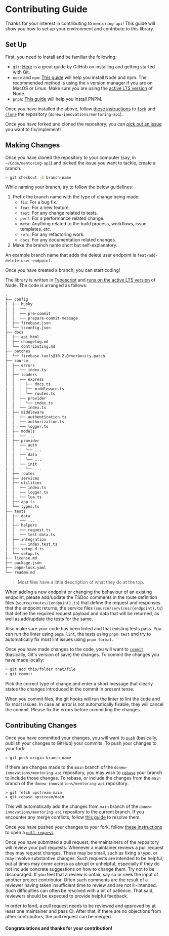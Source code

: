 <!--
	~/contributing.md
	Tells everyone how they can contribute code to the library.
-->

# Contributing Guide

Thanks for your interest in contributing to `mentoring-api`! This guide will show you how
to set up your environment and contribute to this library.

## Set Up

First, you need to install and be familiar the following:

- `git`: [Here](https://github.com/git-guides) is a great guide by GitHub on installing
  and getting started with Git.
- `node` and `npm`: [This guide](https://nodejs.org/en/download/package-manager/) will
  help you install Node and npm. The recommended method is using the `n` version manager
  if you are on MacOS or Linux. Make sure you are using the
  [active LTS version](https://github.com/nodejs/Release#release-schedule) of Node.
- `pnpm`: [This guide](https://pnpm.io/installation) will help you install PNPM.

Once you have installed the above, follow
[these instructions](https://docs.github.com/en/get-started/quickstart/fork-a-repo) to
[`fork`](https://docs.github.com/en/pull-requests/collaborating-with-pull-requests/working-with-forks)
and [`clone`](https://github.com/git-guides/git-clone) the repository
(`donew-innovations/mentoring-api`).

Once you have forked and cloned the repository, you can
[pick out an issue](https://github.com/donew-innovations/mentoring-api/issues?q=is%3Aissue+is%3Aopen+sort%3Aupdated-desc)
you want to fix/implement!

## Making Changes

Once you have cloned the repository to your computer (say, in `~/Code/mentoring-api`) and
picked the issue you want to tackle, create a branch:

```sh
> git checkout -b branch-name
```

While naming your branch, try to follow the below guidelines:

1. Prefix the branch name with the type of change being made:
   - `fix`: For a bug fix.
   - `feat`: For a new feature.
   - `test`: For any change related to tests.
   - `perf`: For a performance related change.
   - `meta`: Anything related to the build process, workflows, issue templates, etc.
   - `refc`: For any refactoring work.
   - `docs`: For any documentation related changes.
2. Make the branch name short but self-explanatory.

An example branch name that adds the delete user endpoint is
`feat/add-delete-user-endpoint`.

Once you have created a branch, you can start coding!

The library is written in [Typescript](https://github.com/microsoft/TypeScript#readme) and
[runs on the active LTS version](https://github.com/nodejs/Release#release-schedule) of
Node. The code is arranged as follows:

```sh
.
├── config
│  ├── husky
│  │  ├── _
│  │  ├── pre-commit
│  │  └── prepare-commit-message
│  ├── firebase.json
│  └── tsconfig.json
├── docs
│  ├── api.html
│  ├── changelog.md
│  └── contributing.md
├── patches
│  └── firebase-tools@10.2.0+verbosity.patch
├── source
│  ├── errors
│  │  └── index.ts
│  ├── loaders
│  │  ├── express
│  │  │  ├── docs.ts
│  │  │  ├── middleware.ts
│  │  │  └── routes.ts
│  │  ├── provider
│  │  │  └── index.ts
│  │  └── index.ts
│  ├── middleware
│  │  ├── authentication.ts
│  │  ├── authorization.ts
│  │  └── logger.ts
│  ├── models
│  │  └── ...
│  ├── provider
│  │  ├── auth
│  │  │  └── ...
│  │  ├── data
│  │  │  └── ...
│  │  └── init
│  │  │  └── ...
│  ├── routes
│  ├── services
│  ├── utilities
│  │  ├── index.ts
│  │  ├── logger.ts
│  │  └── lua.ts
│  ├── app.ts
│  └── types.ts
├── tests
│  ├── data
│  │  └── ...
│  ├── helpers
│  │  ├── request.ts
│  │  └── test-data.ts
│  ├── integration
│  │  └── index.test.ts
│  ├── setup.d.ts
│  └── setup.ts
├── license.md
├── package.json
├── pnpm-lock.yaml
└── readme.md
```

> Most files have a little description of what they do at the top.

When adding a new endpoint or changing the behaviour of an existing endpoint, please
add/update the TSDoc comments in the route definition files
(`source/routes/{endpoint}.ts`) that define the request and responses that the endpoint
returns, the service files (`source/services/{endpoint}.ts`) that define the required
request payload and data that will be returned, as well as add/update the tests for the
same.

Also make sure your code has been linted and that existing tests pass. You can run the
linter using `pnpm lint`, the tests using `pnpm test` and try to automatically fix most
lint issues using `pnpm format`.

Once you have made changes to the code, you will want to
[`commit`](https://github.com/git-guides/git-commit) (basically, Git's version of save)
the changes. To commit the changes you have made locally:

```sh
> git add this/folder that/file
> git commit
```

Pick the correct type of change and enter a short message that clearly states the changes
introduced in the commit in present tense.

When you commit files, the git hooks will run the linter to lint the code and fix most
issues. In case an error is not automatically fixable, they will cancel the commit. Please
fix the errors before committing the changes.

## Contributing Changes

Once you have committed your changes, you will want to
[`push`](https://github.com/git-guides/git-push) (basically, publish your changes to
GitHub) your commits. To push your changes to your fork:

```sh
> git push origin branch-name
```

If there are changes made to the `main` branch of the `donew-innovations/mentoring-api`
repository, you may wish to
[`rebase`](https://docs.github.com/en/get-started/using-git/about-git-rebase) your branch
to include those changes. To rebase, or include the changes from the `main` branch of the
`donew-innovations/mentoring-api` repository:

```
> git fetch upstream main
> git rebase upstream/main
```

This will automatically add the changes from `main` branch of the
`donew-innovations/mentoring-api` repository to the current branch. If you encounter any
merge conflicts, follow
[this guide](https://docs.github.com/en/get-started/using-git/resolving-merge-conflicts-after-a-git-rebase)
to resolve them.

Once you have pushed your changes to your fork, follow
[these instructions](https://docs.github.com/en/pull-requests/collaborating-with-pull-requests/proposing-changes-to-your-work-with-pull-requests/creating-a-pull-request-from-a-fork)
to open a
[`pull request`](https://docs.github.com/en/pull-requests/collaborating-with-pull-requests/proposing-changes-to-your-work-with-pull-requests/about-pull-requests):

Once you have submitted a pull request, the maintainers of the repository will review your
pull requests. Whenever a maintainer reviews a pull request they may request changes.
These may be small, such as fixing a typo, or may involve substantive changes. Such
requests are intended to be helpful, but at times may come across as abrupt or unhelpful,
especially if they do not include concrete suggestions on how to change them. Try not to
be discouraged. If you feel that a review is unfair, say so or seek the input of another
project contributor. Often such comments are the result of a reviewer having taken
insufficient time to review and are not ill-intended. Such difficulties can often be
resolved with a bit of patience. That said, reviewers should be expected to provide
helpful feedback.

In order to land, a pull request needs to be reviewed and approved by at least one
maintainer and pass CI. After that, if there are no objections from other contributors,
the pull request can be merged.

#### Congratulations and thanks for your contribution!
